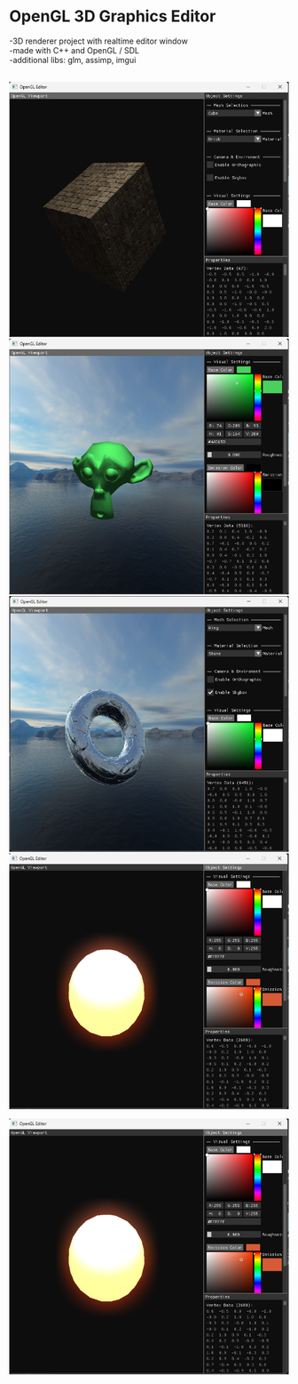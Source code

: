 # OpenGL 3D Graphics Editor
-3D renderer project with realtime editor window <br>
-made with C++ and OpenGL / SDL <br>
-additional libs: glm, assimp, imgui <br> <br>

![Editor Screenshot1](https://github.com/jonas-thn/OpenGL-Editor/blob/fc8f63051d7cedbd1c1faa0ad482141bb7a44a21/B401762A-1CCA-40EF-839A-727962E72A0F.png?text=Smaller+Version)
![Editor Screenshot2](https://github.com/jonas-thn/OpenGL-Editor/blob/fc8f63051d7cedbd1c1faa0ad482141bb7a44a21/2DAFF782-D2B9-4459-8D3C-6F39C4D07BB9.png?text=Smaller+Version)
![Editor Screenshot3](https://github.com/jonas-thn/OpenGL-Editor/blob/fc8f63051d7cedbd1c1faa0ad482141bb7a44a21/EBA81916-F484-49D7-B5D2-E4518AB6C42D.png?text=Smaller+Version)
![Editor Screenshot4](https://github.com/jonas-thn/OpenGL-Editor/blob/6fcb16acd742d1f4c4ce642c53b79f5654919c9e/2AE4B3F3-A0B8-47CD-9EFA-62588B98414E.png?text=Smaller+Version)

<img src="https://github.com/jonas-thn/OpenGL-Editor/blob/6fcb16acd742d1f4c4ce642c53b79f5654919c9e/2AE4B3F3-A0B8-47CD-9EFA-62588B98414E.png?text=Smaller+Version" width="600"/>

